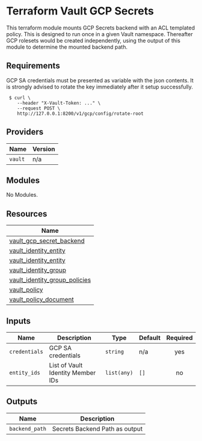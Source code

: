 # Terraform Vault GCP Secrets

This terraform module mounts GCP Secrets backend with an ACL templated policy.
This is designed to run once in a given Vault namespace.  Thereafter GCP
rolesets would be created independently, using the output of this module to
determine the mounted backend path.

## Requirements

GCP SA credentials must be presented as variable with the json contents.  It is
strongly advised to rotate the key immediately after it setup successfully.

```
 $ curl \
    --header "X-Vault-Token: ..." \
    --request POST \
    http://127.0.0.1:8200/v1/gcp/config/rotate-root
```

## Providers

| Name    | Version   |
| ------  | --------- |
| `vault` | n/a       |

## Modules

No Modules.

## Resources

| Name                                                                                                                                   |
| ------                                                                                                                                 |
| [vault_gcp_secret_backend](https://registry.terraform.io/providers/hashicorp/vault/latest/docs/resources/gcp_secret_backend)           |
| [vault_identity_entity](https://registry.terraform.io/providers/hashicorp/vault/latest/docs/data-sources/identity_entity)              |
| [vault_identity_entity](https://registry.terraform.io/providers/hashicorp/vault/latest/docs/resources/identity_entity)                 |
| [vault_identity_group](https://registry.terraform.io/providers/hashicorp/vault/latest/docs/resources/identity_group)                   |
| [vault_identity_group_policies](https://registry.terraform.io/providers/hashicorp/vault/latest/docs/resources/identity_group_policies) |
| [vault_policy](https://registry.terraform.io/providers/hashicorp/vault/latest/docs/resources/policy)                                   |
| [vault_policy_document](https://registry.terraform.io/providers/hashicorp/vault/latest/docs/data-sources/policy_document)              |

## Inputs

| Name          | Description                       | Type        | Default   | Required   |
| ------        | -------------                     | ------      | --------- | :--------: |
| `credentials` | GCP SA credentials                | `string`    | n/a       | yes        |
| `entity_ids`  | List of Vault Identity Member IDs | `list(any)` | `[]`      | no         |

## Outputs

| Name           | Description                    |
| ------         | -------------                  |
| `backend_path` | Secrets Backend Path as output |
